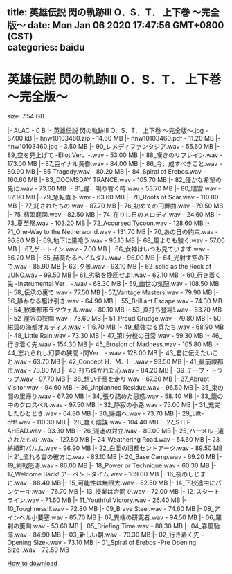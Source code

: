 
title: 英雄伝説 閃の軌跡III O．S．T． 上下巻 ～完全版～
date: Mon Jan 06 2020 17:47:56 GMT+0800 (CST)    
categories: baidu
---

# 英雄伝説 閃の軌跡III O．S．T． 上下巻 ～完全版～
size: 7.54 GB
 
 
|- ALAC - 0 B
|- 英雄伝説 閃の軌跡III O．S．T． 上下巻 ～完全版～.jpg - 87.00 kB
|- hnw10103460.zip - 14.60 MB
|- hnw10103460.pdf - 11.20 MB
|- hnw10103460.jpg - 3.50 MB
|- 90_レメディファンタジア.wav - 55.60 MB
|- 89_空を見上げて -Eliot Ver．-.wav - 53.00 MB
|- 88_嘆きのリフレイン.wav - 173.00 MB
|- 87_巨イナル黄昏.wav - 84.00 MB
|- 86_今、成すべきこと.wav - 80.90 MB
|- 85_Tragedy.wav - 80.20 MB
|- 84_Spiral of Erebos.wav - 160.60 MB
|- 83_DOOMSDAY TRANCE.wav - 105.70 MB
|- 82_僅かな希望の先に.wav - 73.60 MB
|- 81_鐘、鳴り響く時.wav - 53.70 MB
|- 80_暗雲.wav - 82.90 MB
|- 79_急転直下.wav - 63.60 MB
|- 78_Roots of Scar.wav - 110.80 MB
|- 77_託されたもの.wav - 87.70 MB
|- 76_初めての円舞曲.wav - 79.50 MB
|- 75_翡翠庭園.wav - 82.50 MB
|- 74_在りし日のメロディ.wav - 24.60 MB
|- 73_夏至祭.wav - 103.20 MB
|- 72_Accursed Tycoon.wav - 128.60 MB
|- 71_One-Way to the Netherworld.wav - 131.70 MB
|- 70_あの日の約束.wav - 96.80 MB
|- 69_地下に巣喰う.wav - 95.10 MB
|- 68_風よりも駿く.wav - 57.00 MB
|- 67_ゲートイン.wav - 7.00 MB
|- 66_女神はいつも見ています.wav - 56.20 MB
|- 65_赫奕たるヘイムダル.wav - 96.00 MB
|- 64_光射す空の下で.wav - 85.90 MB
|- 63_夕景.wav - 93.10 MB
|- 62_solid as the Rock of JUNO.wav - 99.50 MB
|- 61_劣勢を挽回せよ!.wav - 62.10 MB
|- 60_行き着く先 -Instrumental Ver．-.wav - 68.30 MB
|- 59_幽世の気配.wav - 108.50 MB
|- 58_伝承の裏で.wav - 77.50 MB
|- 57_Vantage Masters.wav - 79.90 MB
|- 56_静かなる駆け引き.wav - 64.90 MB
|- 55_Brilliant Escape.wav - 74.30 MB
|- 54_歓楽都市ラクウェル.wav - 80.10 MB
|- 53_真打ち登場!.wav - 63.70 MB
|- 52_崖谷の狭間.wav - 73.60 MB
|- 51_Proud Grudge.wav - 79.80 MB
|- 50_紺碧の海都オルディス.wav - 116.70 MB
|- 49_精強なる兵たち.wav - 68.90 MB
|- 48_Little Rain.wav - 73.30 MB
|- 47_第II分校の日常.wav - 59.30 MB
|- 46_行き着く先.wav - 154.30 MB
|- 45_Erosion of Madness.wav - 105.80 MB
|- 44_忘れられし幻夢の狭間 -閃Ver．-.wav - 128.00 MB
|- 43_君に伝えたいこと.wav - 63.70 MB
|- 42_Concept H．M．I．.wav - 93.50 MB
|- 41_最前線都市.wav - 73.80 MB
|- 40_打ち砕かれた心.wav - 84.20 MB
|- 39_チープ・トラップ.wav - 97.70 MB
|- 38_想い千里を走り.wav - 67.30 MB
|- 37_Abrupt Visitor.wav - 94.60 MB
|- 36_Unplanned Residue.wav - 96.50 MB
|- 35_束の間の里帰り.wav - 67.20 MB
|- 34_張り詰めた思惑.wav - 58.40 MB
|- 33_籠の中のクロスベル.wav - 97.50 MB
|- 32_静寂の小路.wav - 75.00 MB
|- 31_充実したひととき.wav - 64.80 MB
|- 30_帰路へ.wav - 73.70 MB
|- 29_Lift-off!.wav - 110.30 MB
|- 28_蠢く陰謀.wav - 104.40 MB
|- 27_STEP AHEAD.wav - 93.30 MB
|- 26_混迷の対立.wav - 89.00 MB
|- 25_ハーメル -遺されたもの-.wav - 127.80 MB
|- 24_Weathering Road.wav - 54.60 MB
|- 23_紡績町パルム.wav - 96.90 MB
|- 22_白亜の旧都セントアーク.wav - 89.50 MB
|- 21_流れる雲の彼方に.wav - 83.10 MB
|- 20_Base Camp.wav - 69.20 MB
|- 19_剣戟怒涛.wav - 86.00 MB
|- 18_Power or Technique.wav - 60.30 MB
|- 17_Welcome Back! アーベントタイム.wav - 109.00 MB
|- 16_夜のしじまに.wav - 88.40 MB
|- 15_可能性は無限大.wav - 82.50 MB
|- 14_下校途中にパンケーキ.wav - 76.70 MB
|- 13_授業は合同で.wav - 72.00 MB
|- 12_スタートライン.wav - 71.60 MB
|- 11_Youthful Victory.wav - 26.40 MB
|- 10_Toughness!!.wav - 72.80 MB
|- 09_Brave Steel.wav - 74.60 MB
|- 08_アインヘル小要塞.wav - 85.70 MB
|- 07_異端の研究者.wav - 94.50 MB
|- 06_羅刹の薫陶.wav - 53.60 MB
|- 05_Briefing Time.wav - 88.30 MB
|- 04_春風駘蕩.wav - 84.90 MB
|- 03_新しい朝.wav - 70.30 MB
|- 02_行き着く先 -Opening Size-.wav - 73.10 MB
|- 01_Spiral of Erebos -Pre Opening Size-.wav - 72.50 MB

[How to download](https://bpcam.bemobtrk.com/go/2ceec3aa-1ca2-46d6-b9ff-aaa5c184517c?jno=150)